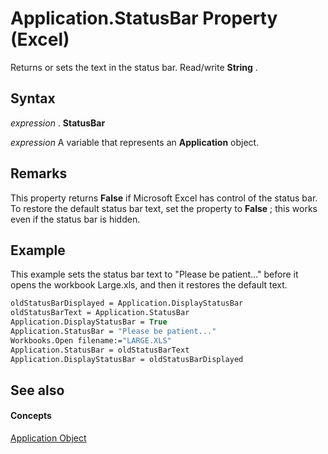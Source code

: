 
# Application.StatusBar Property (Excel)

Returns or sets the text in the status bar. Read/write  **String** .


## Syntax

 _expression_ . **StatusBar**

 _expression_ A variable that represents an **Application** object.


## Remarks

This property returns  **False** if Microsoft Excel has control of the status bar. To restore the default status bar text, set the property to **False** ; this works even if the status bar is hidden.


## Example

This example sets the status bar text to "Please be patient..." before it opens the workbook Large.xls, and then it restores the default text.


```vb
oldStatusBarDisplayed = Application.DisplayStatusBar
oldStatusBarText = Application.StatusBar 
Application.DisplayStatusBar = True 
Application.StatusBar = "Please be patient..." 
Workbooks.Open filename:="LARGE.XLS" 
Application.StatusBar = oldStatusBarText 
Application.DisplayStatusBar = oldStatusBarDisplayed
```


## See also


#### Concepts


[Application Object](19b73597-5cf9-4f56-8227-b5211f657f6f.md)
